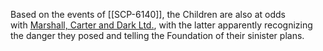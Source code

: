 Based on the events of [[SCP-6140]], the Children are also at odds with [Marshall, Carter and Dark Ltd.](https://villains.fandom.com/wiki/Marshall,_Carter_and_Dark_Ltd. "Marshall, Carter and Dark Ltd."), with the latter apparently recognizing the danger they posed and telling the Foundation of their sinister plans.